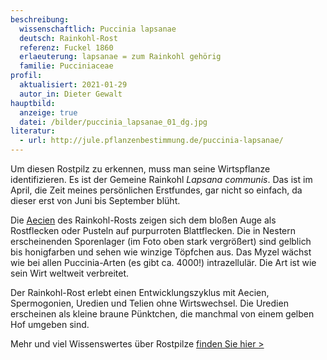 ```yaml
---
beschreibung:
  wissenschaftlich: Puccinia lapsanae
  deutsch: Rainkohl-Rost
  referenz: Fuckel 1860
  erlaeuterung: lapsanae = zum Rainkohl gehörig
  familie: Pucciniaceae
profil:
  aktualisiert: 2021-01-29
  autor_in: Dieter Gewalt
hauptbild:
  anzeige: true
  datei: /bilder/puccinia_lapsanae_01_dg.jpg
literatur:
  - url: http://jule.pflanzenbestimmung.de/puccinia-lapsanae/
---
```

Um diesen Rostpilz zu erkennen, muss man seine Wirtspflanze identifizieren. Es ist der Gemeine Rainkohl *Lapsana communis*. Das ist im April, die Zeit meines persönlichen Erstfundes, gar nicht so einfach, da dieser erst von Juni bis September blüht.

Die [Aecien](Aecien "Glossar") des Rainkohl-Rosts zeigen sich dem bloßen Auge als Rostflecken oder Pusteln auf purpurroten Blattflecken. Die in Nestern erscheinenden Sporenlager (im Foto oben stark vergrößert) sind gelblich bis honigfarben und sehen wie winzige Töpfchen aus. Das Myzel wächst wie bei allen Puccinia-Arten (es gibt ca. 4000!) intrazellulär. Die Art ist wie sein Wirt weltweit verbreitet.

Der Rainkohl-Rost erlebt einen Entwicklungszyklus mit Aecien, Spermogonien, Uredien und Telien ohne Wirtswechsel. Die Uredien erscheinen als kleine braune Pünktchen, die manchmal von einem gelben Hof umgeben sind.

Mehr und viel Wissenswertes über Rostpilze [finden Sie hier >](/verwandt/rostpilze)